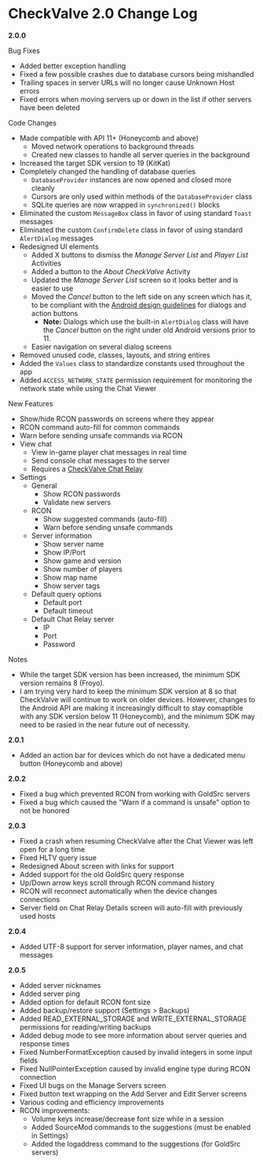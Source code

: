 CheckValve 2.0 Change Log
=========================

**2.0.0**

Bug Fixes
- Added better exception handling
- Fixed a few possible crashes due to database cursors being mishandled
- Trailing spaces in server URLs will no longer cause Unknown Host errors
- Fixed errors when moving servers up or down in the list if other servers have been deleted

Code Changes
- Made compatible with API 11+ (Honeycomb and above)
  - Moved network operations to background threads
  - Created new classes to handle all server queries in the background
- Increased the target SDK version to 19 (KitKat)
- Completely changed the handling of database queries
  - `DatabaseProvider` instances are now opened and closed more cleanly
  - Cursors are only used within methods of the `DatabaseProvider` class
  - SQLite queries are now wrapped in `synchronized()` blocks
- Eliminated the custom `MessageBox` class in favor of using standard `Toast` messages
- Eliminated the custom `ConfirmDelete` class in favor of using standard `AlertDialog` messages
- Redesigned UI elements
  - Added X buttons to dismiss the *Manage Server List* and *Player List* Activities
  - Added a button to the *About CheckValve* Activity
  - Updated the *Manage Server List* screen so it looks better and is easier to use
  - Moved the *Cancel* button to the left side on any screen which has it, to be compliant with the [Android design guidelines](http://developer.android.com/design/building-blocks/dialogs.html) for dialogs and action buttons
    - **Note:** Dialogs which use the built-in `AlertDialog` class will have the *Cancel* button on the right under old Android versions prior to 11.
  - Easier navigation on several dialog screens
- Removed unused code, classes, layouts, and string entires
- Added the `Values` class to standardize constants used throughout the app
- Added `ACCESS_NETWORK_STATE` permission requirement for monitoring the network state while using the Chat Viewer

New Features
- Show/hide RCON passwords on screens where they appear
- RCON command auto-fill for common commands
- Warn before sending unsafe commands via RCON
- View chat
  - View in-game player chat messages in real time
  - Send console chat messages to the server
  - Requires a [CheckValve Chat Relay](https://github.com/daparker/checkvalve-chat-relay)
- Settings
  - General
    - Show RCON passwords
    - Validate new servers
  - RCON
    - Show suggested commands (auto-fill)
    - Warn before sending unsafe commands
  - Server information
    - Show server name
    - Show IP/Port
    - Show game and version
    - Show number of players
    - Show map name
    - Show server tags
  - Default query options
    - Default port
    - Default timeout
  - Default Chat Relay server
    - IP
    - Port
    - Password

Notes
- While the target SDK version has been increased, the minimum SDK version remains 8 (Froyo).
- I am trying very hard to keep the minimum SDK version at 8 so that CheckValve will continue to work on older devices.  However, changes to the Android API are making it increasingly difficult to stay comaptible with any SDK version below 11 (Honeycomb), and the minimum SDK may need to be rasied in the near future out of necessity.

**2.0.1**
- Added an action bar for devices which do not have a dedicated menu button (Honeycomb and above)

**2.0.2**
- Fixed a bug which prevented RCON from working with GoldSrc servers
- Fixed a bug which caused the "Warn if a command is unsafe" option to not be honored

**2.0.3**
- Fixed a crash when resuming CheckValve after the Chat Viewer was left open for a long time
- Fixed HLTV query issue
- Redesigned About screen with links for support
- Added support for the old GoldSrc query response
- Up/Down arrow keys scroll through RCON command history
- RCON will reconnect automatically when the device changes connections
- Server field on Chat Relay Details screen will auto-fill with previously used hosts

**2.0.4**
- Added UTF-8 support for server information, player names, and chat messages

**2.0.5**
- Added server nicknames
- Added server ping
- Added option for default RCON font size
- Added backup/restore support (Settings > Backups)
- Added READ_EXTERNAL_STORAGE and WRITE_EXTERNAL_STORAGE permissions for reading/writing backups
- Added debug mode to see more information about server queries and response times
- Fixed NumberFormatException caused by invalid integers in some input fields
- Fixed NullPointerException caused by invalid engine type during RCON connection
- Fixed UI bugs on the Manage Servers screen
- Fixed button text wrapping on the Add Server and Edit Server screens
- Various coding and efficiency improvements
- RCON improvements:
  - Volume keys increase/decrease font size while in a session
  - Added SourceMod commands to the suggestions (must be enabled in Settings)
  - Added the logaddress command to the suggestions (for GoldSrc servers)
